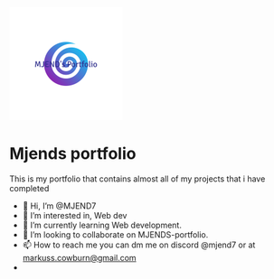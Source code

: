 <img src='https://raw.githubusercontent.com/MJEND7/Mjends-portfolio/master/cc598c7a79db40e582650a8735734f31.png' style= "margin: 0 auto;" >


# Mjends portfolio
This is my portfolio that contains almost all of my projects that i have completed

- 👋 Hi, I’m @MJEND7
- 👀 I’m interested in, Web dev
- 🌱 I’m currently learning Web development.
- 💞️ I’m looking to collaborate on MJENDS-portfolio.
- 📫 How to reach me you can dm me on discord @mjend7 or at markuss.cowburn@gmail.com
- 

